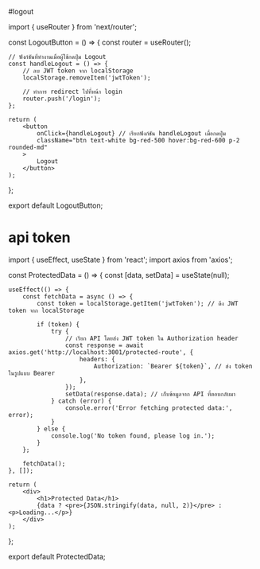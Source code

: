 #logout

import { useRouter } from 'next/router';

const LogoutButton = () => {
const router = useRouter();

    // ฟังก์ชันที่ทำงานเมื่อผู้ใช้กดปุ่ม Logout
    const handleLogout = () => {
        // ลบ JWT token จาก localStorage
        localStorage.removeItem('jwtToken');

        // ทำการ redirect ไปที่หน้า login
        router.push('/login');
    };

    return (
        <button
            onClick={handleLogout} // เรียกฟังก์ชัน handleLogout เมื่อกดปุ่ม
            className="btn text-white bg-red-500 hover:bg-red-600 p-2 rounded-md"
        >
            Logout
        </button>
    );
};

export default LogoutButton;


# api token

import { useEffect, useState } from 'react';
import axios from 'axios';

const ProtectedData = () => {
const [data, setData] = useState(null);

    useEffect(() => {
        const fetchData = async () => {
            const token = localStorage.getItem('jwtToken'); // ดึง JWT token จาก localStorage

            if (token) {
                try {
                    // เรียก API โดยส่ง JWT token ใน Authorization header
                    const response = await axios.get('http://localhost:3001/protected-route', {
                        headers: {
                            Authorization: `Bearer ${token}`, // ส่ง token ในรูปแบบ Bearer
                        },
                    });
                    setData(response.data); // เก็บข้อมูลจาก API ที่ตอบกลับมา
                } catch (error) {
                    console.error('Error fetching protected data:', error);
                }
            } else {
                console.log('No token found, please log in.');
            }
        };

        fetchData();
    }, []);

    return (
        <div>
            <h1>Protected Data</h1>
            {data ? <pre>{JSON.stringify(data, null, 2)}</pre> : <p>Loading...</p>}
        </div>
    );
};

export default ProtectedData;

